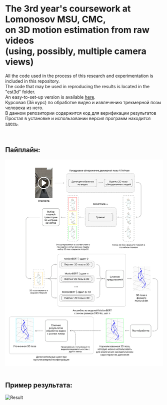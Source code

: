 # The 3rd year's coursework at Lomonosov MSU, CMC,</br>on 3D motion estimation from raw videos</br>(using, possibly, multiple camera views)
All the code used in the process of this research and experimentation is included in this repository.</br>
The code that may be used in reproducing the results is located in the "est3d" folder.</br>
An easy-to-set-up version is available [here](https://github.com/oscar-foxtrot/PoseBrew).
</br>
Курсовая (3й курс) по обработке видео и извлечению трехмерной позы человека из него.</br>
В данном репозитории содержится код для верификации результатов</br>
Простая в установке и использовании версия программ находится [здесь](https://github.com/oscar-foxtrot/PoseBrew).</br></br>
</br>
## Пайплайн:
![Pipeline](https://raw.githubusercontent.com/oscar-foxtrot/pose3d-coursework/main/assets/pipeline.png)
</br>
</br>
## Пример результата:
![Result](https://raw.githubusercontent.com/oscar-foxtrot/pose3d-coursework/main/assets/results.gif)
